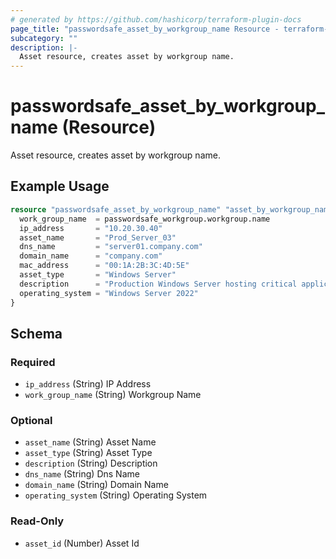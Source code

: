 ```yaml
---
# generated by https://github.com/hashicorp/terraform-plugin-docs
page_title: "passwordsafe_asset_by_workgroup_name Resource - terraform-provider-passwordsafe"
subcategory: ""
description: |-
  Asset resource, creates asset by workgroup name.
---
```


# passwordsafe_asset_by_workgroup_name (Resource)

Asset resource, creates asset by workgroup name.

## Example Usage

```terraform
resource "passwordsafe_asset_by_workgroup_name" "asset_by_workgroup_name" {
  work_group_name  = passwordsafe_workgroup.workgroup.name
  ip_address       = "10.20.30.40"
  asset_name       = "Prod_Server_03"
  dns_name         = "server01.company.com"
  domain_name      = "company.com"
  mac_address      = "00:1A:2B:3C:4D:5E"
  asset_type       = "Windows Server"
  description      = "Production Windows Server hosting critical applications"
  operating_system = "Windows Server 2022"
}
```

<!-- schema generated by tfplugindocs -->
## Schema

### Required

- `ip_address` (String) IP Address
- `work_group_name` (String) Workgroup Name

### Optional

- `asset_name` (String) Asset Name
- `asset_type` (String) Asset Type
- `description` (String) Description
- `dns_name` (String) Dns Name
- `domain_name` (String) Domain Name
- `operating_system` (String) Operating System

### Read-Only

- `asset_id` (Number) Asset Id
